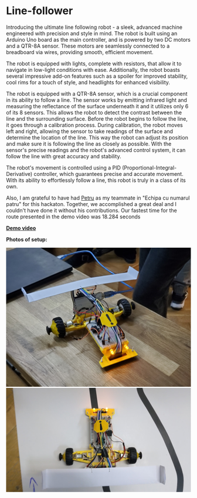 # Line-follower


Introducing the ultimate line following robot - a sleek, advanced machine engineered with precision and style in mind. The robot is built using an Arduino Uno board as the main controller, and is powered by two DC motors and a QTR-8A sensor. These motors are seamlessly connected to a breadboard via wires, providing smooth, efficient movement.

The robot is equipped with lights, complete with resistors, that allow it to navigate in low-light conditions with ease. Additionally, the robot boasts several impressive add-on features such as a spoiler for improved stability, cool rims for a touch of style, and headlights for enhanced visibility.

The robot is equipped with a QTR-8A sensor, which is a crucial component in its ability to follow a line. The sensor works by emitting infrared light and measuring the reflectance of the surface underneath it and it utilizes only 6 of its 8 sensors. This allows the robot to detect the contrast between the line and the surrounding surface. Before the robot begins to follow the line, it goes through a calibration process. During calibration, the robot moves left and right, allowing the sensor to take readings of the surface and determine the location of the line. This way the robot can adjust its position and make sure it is following the line as closely as possible. With the sensor's precise readings and the robot's advanced control system, it can follow the line with great accuracy and stability.

The robot's movement is controlled using a PID (Proportional-Integral-Derivative) controller, which guarantees precise and accurate movement. With its ability to effortlessly follow a line, this robot is truly in a class of its own.

Also, I am grateful to have had [Petru](https://github.com/petrupetru) as my teammate in "Echipa cu numarul patru" for this hackaton. Together, we accomplished a great deal and I couldn't have done it without his contributions. Our fastest time for the route presented in the demo video was 18.284 seconds

**[Demo video](https://youtu.be/_vGBUvMccEI)**

**Photos of setup:**

![asd](/pics/pic2.jpg)
![asd](/pics/pic1.jpg)
